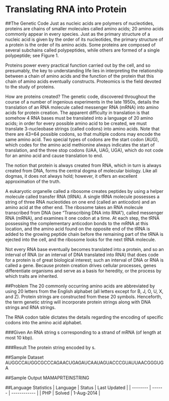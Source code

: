 Translating RNA into Protein
============================
##The Genetic Code
Just as nucleic acids are polymers of nucleotides, proteins are chains of smaller molecules called amino acids; 20 amino acids commonly appear in every species. Just as the primary structure of a nucleic acid is given by the order of its nucleotides, the primary structure of a protein is the order of its amino acids. Some proteins are composed of several subchains called polypeptides, while others are formed of a single polypeptide; see Figure 1.

Proteins power every practical function carried out by the cell, and so presumably, the key to understanding life lies in interpreting the relationship between a chain of amino acids and the function of the protein that this chain of amino acids eventually constructs. Proteomics is the field devoted to the study of proteins.

How are proteins created? The genetic code, discovered throughout the course of a number of ingenious experiments in the late 1950s, details the translation of an RNA molecule called messenger RNA (mRNA) into amino acids for protein creation. The apparent difficulty in translation is that somehow 4 RNA bases must be translated into a language of 20 amino acids; in order for every possible amino acid to be created, we must translate 3-nucleobase strings (called codons) into amino acids. Note that there are 43=64 possible codons, so that multiple codons may encode the same amino acid. Two special types of codons are the start codon (AUG), which codes for the amino acid methionine always indicates the start of translation, and the three stop codons (UAA, UAG, UGA), which do not code for an amino acid and cause translation to end.

The notion that protein is always created from RNA, which in turn is always created from DNA, forms the central dogma of molecular biology. Like all dogmas, it does not always hold; however, it offers an excellent approximation of the truth.

A eukaryotic organelle called a ribosome creates peptides by using a helper molecule called transfer RNA (tRNA). A single tRNA molecule possesses a string of three RNA nucleotides on one end (called an anticodon) and an amino acid at the other end. The ribosome takes an RNA molecule transcribed from DNA (see “Transcribing DNA into RNA”), called messenger RNA (mRNA), and examines it one codon at a time. At each step, the tRNA possessing the complementary anticodon bonds to the mRNA at this location, and the amino acid found on the opposite end of the tRNA is added to the growing peptide chain before the remaining part of the tRNA is ejected into the cell, and the ribosome looks for the next tRNA molecule.

Not every RNA base eventually becomes translated into a protein, and so an interval of RNA (or an interval of DNA translated into RNA) that does code for a protein is of great biological interest; such an interval of DNA or RNA is called a gene. Because protein creation drives cellular processes, genes differentiate organisms and serve as a basis for heredity, or the process by which traits are inherited.

##Problem
The 20 commonly occurring amino acids are abbreviated by using 20 letters from the English alphabet (all letters except for B, J, O, U, X, and Z). Protein strings are constructed from these 20 symbols. Henceforth, the term genetic string will incorporate protein strings along with DNA strings and RNA strings.

The RNA codon table dictates the details regarding the encoding of specific codons into the amino acid alphabet.

###Given
An RNA string s corresponding to a strand of mRNA (of length at most 10 kbp).

###Result
The protein string encoded by s.

##Sample Dataset
AUGGCCAUGGCGCCCAGAACUGAGAUCAAUAGUACCCGUAUUAACGGGUGA

##Sample Output
MAMAPRTEINSTRING

##Language Statistics
| Language |  Status   | Last Updated |
| -------- |  ------   | ------------ |
|   PHP    |  Solved   | 1-Aug-2014   |
